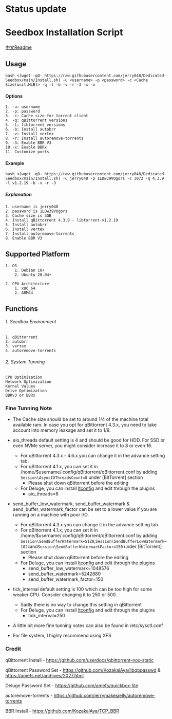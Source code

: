 
# Status update
 
# Seedbox Installation Script
[中文Readme](https://github.com/jerry048/Dedicated-Seedbox/blob/main/README-zh.md)
## Usage
`bash <(wget -qO- https://raw.githubusercontent.com/jerry048/Dedicated-Seedbox/main/Install.sh) -u <username> -p <password> -c <Cache Size(unit:MiB)> -q -l -b -v -r -3 -x -o`
#### Options
	1. -u: username 
	2. -p: password
	3. -c: Cache size for torrent client
	4. -q: qBittorrent versions
	5. -l: libtorrent versions
	6. -b: Install autobrr
	7. -v: Install vertex
	8. -r: Install autoremove-torrents
	9. -3: Enable BBR V3
	10.-x: Enable BBRx
	11. Customize ports
#### Example
`bash <(wget -qO- https://raw.githubusercontent.com/jerry048/Dedicated-Seedbox/main/Install.sh) -u jerry048 -p 1LDw39VOgors -c 3072 -q 4.3.9 -l v1.2.19 -b -v -r -3`

##### Explanation
	1. username is jerry048
	2. password is 1LDw39VOgors 
	3. Cache size is 3GB
	4. Install qBittorrent 4.3.9 - libtorrent-v1.2.19
	5. Install autobrr
	6. Install vertex
	7. Install autoremove-torrents
	8. Enable BBR V3
## Supported Platform
	1. OS
		1. Debian 10+
		2. Ubuntu 20.04+
	
	2. CPU Architecture
		1. x86_64
		2. ARM64
## Functions
###### 1. Seedbox Environment
	1. qBittorrent
	2. autobrr
	3. vertex
	4. autoremove-torrents
###### 2. System Tunning
	CPU Optimization
	Network Optimization
	Kernel Values
	Drive Optimization
	BBRv3 or BBRx

### Fine Tunning Note
- The Cache size should be set to around 1/4 of the machine total available ram. In case you opt for qBittorrent 4.3.x, you need to take account into memory leakage and set it to 1/8. 

- aio_threads default setting is 4 and should be good for HDD. For SSD or even NVMe server, you might consider increase it to 8 or even 16. 
	- For qBittorrent 4.3.x - 4.6.x you can change it in the advance setting tab. 
	- For qBittorrent 4.1.x, you can set it in /home/$username/.config/qBittorrent/qBittorrent.conf by adding `Session\AsyncIOThreadsCount=8` under [BitTorrent] section
		- Please shut down qBittorrent before the editing
	- For Deluge, you can install [ltconfig](https://github.com/ratanakvlun/deluge-ltconfig/releases/tag/v0.3.1) and edit through the plugins
		- aio_threads=8

- send_buffer_low_watermark, send_buffer_watermark & send_buffer_watermark_factor can be set to a lower value if you are running on a machine with poor I/O.
	- For qBittorrent 4.3.x you can change it in the advance setting tab. 
	- For qBittorrent 4.1.x, you can set it in /home/$username/.config/qBittorrent/qBittorrent.conf by adding `Session\SendBufferWatermark=5120`,`Session\SendBufferLowWatermark=1024`and`Session\SendBufferWatermarkFactor=150` under [BitTorrent] section
		- Please shut down qBittorrent before the editing
	- For Deluge, you can install [ltconfig](https://github.com/ratanakvlun/deluge-ltconfig/releases/tag/v0.3.1) and edit through the plugins
		- send_buffer_low_watermark=1048576
		- send_buffer_watermark=5242880
		- send_buffer_watermark_factor=150

- tick_internal default setting is 100 which can be too high for some weaker CPU. Consider changing it to 250 or 500.
	- Sadly there is no way to change this setting in qBittorrent
	- For Deluge, you can install [ltconfig](https://github.com/ratanakvlun/deluge-ltconfig/releases/tag/v0.3.1) and edit through the plugins
		- tick_interval=250

- A little bit more fine tunning notes can also be found in /etc/sysctl.conf

- For file system, I highly recommend using XFS 

### Credit
qBittorrent Install - https://github.com/userdocs/qbittorrent-nox-static

qBittorrent Password Set - https://github.com/KozakaiAya/libqbpasswd & https://amefs.net/archives/2027.html

Deluge Password Set - https://github.com/amefs/quickbox-lite

autoremove-torrents - https://github.com/jerrymakesjelly/autoremove-torrents

BBR Install - https://github.com/KozakaiAya/TCP_BBR
